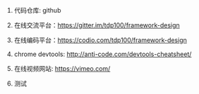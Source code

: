 1. 代码仓库: github

2. 在线交流平台：https://gitter.im/tdp100/framework-design

3. 在线编码平台：https://codio.com/tdp100/framework-design

4. chrome devtools: http://anti-code.com/devtools-cheatsheet/

5. 在线视频网站: https://vimeo.com/

6. 测试
